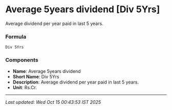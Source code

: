 # Average 5years dividend [Div 5Yrs]
Average dividend per year paid in last 5 years.

### Formula
```text
Div 5Yrs
```


### Components
- **Name**: Average 5years dividend
- **Short Name**: Div 5Yrs
- **Description**: Average dividend per year paid in last 5 years.
- **Unit**: Rs.Cr.

---
*Last updated: Wed Oct 15 00:43:53 IST 2025*
